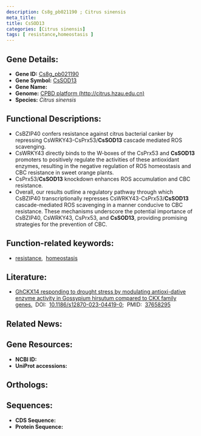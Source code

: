 ```yaml
---
description: Cs8g_pb021190 ; Citrus sinensis
meta_title:
title: CsSOD13
categories: [Citrus sinensis]
tags: [ resistance,homeostasis ]
---
```


## Gene Details:
- **Gene ID:** [Cs8g_pb021190]()
- **Gene Symbol:** <u>CsSOD13</u>
- **Gene Name:** 
- **Genome:** [CPBD platform (http://citrus.hzau.edu.cn)]()
- **Species:** *Citrus sinensis*

## Functional Descriptions:
   - CsBZIP40 confers resistance against citrus bacterial canker by repressing CsWRKY43-CsPrx53/**CsSOD13** cascade mediated ROS scavenging.
   - CsWRKY43 directly binds to the W-boxes of the CsPrx53 and **CsSOD13** promoters to positively regulate the activities of these antioxidant enzymes, resulting in the negative regulation of ROS homeostasis and CBC resistance in sweet orange plants.
   - CsPrx53/**CsSOD13** knockdown enhances ROS accumulation and CBC resistance.
   - Overall, our results outline a regulatory pathway through which CsBZIP40 transcriptionally represses CsWRKY43-CsPrx53/**CsSOD13** cascade-mediated ROS scavenging in a manner conducive to CBC resistance. These mechanisms underscore the potential importance of CsBZIP40, CsWRKY43, CsPrx53, and **CsSOD13**, providing promising strategies for the prevention of CBC.

## Function-related keywords:
   - [resistance](/tags/resistance/),&nbsp;&nbsp;[homeostasis](/tags/homeostasis/)

## Literature:
   - [GhCKX14 responding to drought stress by modulating antioxi-dative enzyme activity in Gossypium hirsutum compared to CKX family genes.](https://doi.org/10.1186/s12870-023-04419-0)&nbsp;&nbsp;DOI:&nbsp;&nbsp;[10.1186/s12870-023-04419-0](https://doi.org/10.1186/s12870-023-04419-0);&nbsp;&nbsp;PMID:&nbsp;&nbsp;[37658295](https://pubmed.ncbi.nlm.nih.gov/37658295/)

## Related News:

## Gene Resources:
- **NCBI ID:**  [](https://www.ncbi.nlm.nih.gov/gene/?term=)
- **UniProt accessions:**  [](https://www.uniprot.org/uniprotkb//entry)

## Orthologs:

## Sequences:
- **CDS Sequence:**
- **Protein Sequence:**

